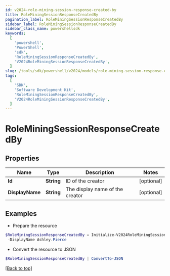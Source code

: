 ```yaml
---
id: v2024-role-mining-session-response-created-by
title: RoleMiningSessionResponseCreatedBy
pagination_label: RoleMiningSessionResponseCreatedBy
sidebar_label: RoleMiningSessionResponseCreatedBy
sidebar_class_name: powershellsdk
keywords:
  [
    'powershell',
    'PowerShell',
    'sdk',
    'RoleMiningSessionResponseCreatedBy',
    'V2024RoleMiningSessionResponseCreatedBy',
  ]
slug: /tools/sdk/powershell/v2024/models/role-mining-session-response-created-by
tags:
  [
    'SDK',
    'Software Development Kit',
    'RoleMiningSessionResponseCreatedBy',
    'V2024RoleMiningSessionResponseCreatedBy',
  ]
---
```


# RoleMiningSessionResponseCreatedBy

## Properties

| Name            | Type       | Description                     | Notes      |
| --------------- | ---------- | ------------------------------- | ---------- |
| **Id**          | **String** | ID of the creator               | [optional] |
| **DisplayName** | **String** | The display name of the creator | [optional] |

## Examples

- Prepare the resource

```powershell
$RoleMiningSessionResponseCreatedBy = Initialize-V2024RoleMiningSessionResponseCreatedBy  -Id 2c918090761a5aac0176215c46a62d58 `
 -DisplayName Ashley.Pierce
```

- Convert the resource to JSON

```powershell
$RoleMiningSessionResponseCreatedBy | ConvertTo-JSON
```

[[Back to top]](#)
